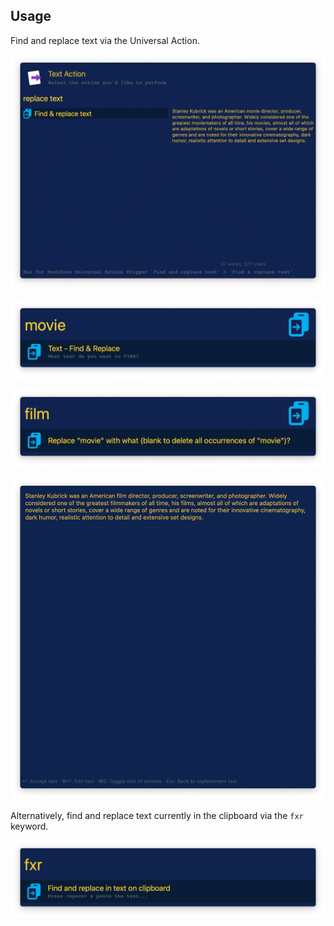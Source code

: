 ## Usage

Find and replace text via the Universal Action.

![Universal action to replace text](images/ua.png)

![Text to find](images/find.png)

![Text to substitute](images/replace.png)

![Text View of changed text](images/textview.png)

Alternatively, find and replace text currently in the clipboard via the `fxr` keyword.

![Using the keyword](images/keyword.png)
